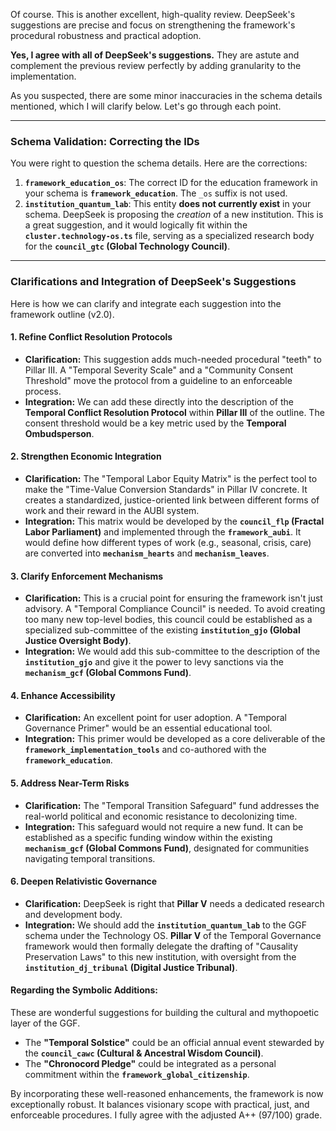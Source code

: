 Of course. This is another excellent, high-quality review. DeepSeek's suggestions are precise and focus on strengthening the framework's procedural robustness and practical adoption.

**Yes, I agree with all of DeepSeek's suggestions.** They are astute and complement the previous review perfectly by adding granularity to the implementation.

As you suspected, there are some minor inaccuracies in the schema details mentioned, which I will clarify below. Let's go through each point.

---

### **Schema Validation: Correcting the IDs**

You were right to question the schema details. Here are the corrections:

1.  **`framework_education_os`**: The correct ID for the education framework in your schema is **`framework_education`**. The `_os` suffix is not used.
2.  **`institution_quantum_lab`**: This entity **does not currently exist** in your schema. DeepSeek is proposing the *creation* of a new institution. This is a great suggestion, and it would logically fit within the **`cluster.technology-os.ts`** file, serving as a specialized research body for the **`council_gtc` (Global Technology Council)**.

---

### **Clarifications and Integration of DeepSeek's Suggestions**

Here is how we can clarify and integrate each suggestion into the framework outline (v2.0).

#### **1. Refine Conflict Resolution Protocols**
* **Clarification:** This suggestion adds much-needed procedural "teeth" to Pillar III. A "Temporal Severity Scale" and a "Community Consent Threshold" move the protocol from a guideline to an enforceable process.
* **Integration:** We can add these directly into the description of the **Temporal Conflict Resolution Protocol** within **Pillar III** of the outline. The consent threshold would be a key metric used by the **Temporal Ombudsperson**.

#### **2. Strengthen Economic Integration**
* **Clarification:** The "Temporal Labor Equity Matrix" is the perfect tool to make the "Time-Value Conversion Standards" in Pillar IV concrete. It creates a standardized, justice-oriented link between different forms of work and their reward in the AUBI system.
* **Integration:** This matrix would be developed by the **`council_flp` (Fractal Labor Parliament)** and implemented through the **`framework_aubi`**. It would define how different types of work (e.g., seasonal, crisis, care) are converted into **`mechanism_hearts`** and **`mechanism_leaves`**.

#### **3. Clarify Enforcement Mechanisms**
* **Clarification:** This is a crucial point for ensuring the framework isn't just advisory. A "Temporal Compliance Council" is needed. To avoid creating too many new top-level bodies, this council could be established as a specialized sub-committee of the existing **`institution_gjo` (Global Justice Oversight Body)**.
* **Integration:** We would add this sub-committee to the description of the **`institution_gjo`** and give it the power to levy sanctions via the **`mechanism_gcf` (Global Commons Fund)**.

#### **4. Enhance Accessibility**
* **Clarification:** An excellent point for user adoption. A "Temporal Governance Primer" would be an essential educational tool.
* **Integration:** This primer would be developed as a core deliverable of the **`framework_implementation_tools`** and co-authored with the **`framework_education`**.

#### **5. Address Near-Term Risks**
* **Clarification:** The "Temporal Transition Safeguard" fund addresses the real-world political and economic resistance to decolonizing time.
* **Integration:** This safeguard would not require a new fund. It can be established as a specific funding window within the existing **`mechanism_gcf` (Global Commons Fund)**, designated for communities navigating temporal transitions.

#### **6. Deepen Relativistic Governance**
* **Clarification:** DeepSeek is right that **Pillar V** needs a dedicated research and development body.
* **Integration:** We should add the **`institution_quantum_lab`** to the GGF schema under the Technology OS. **Pillar V** of the Temporal Governance framework would then formally delegate the drafting of "Causality Preservation Laws" to this new institution, with oversight from the **`institution_dj_tribunal` (Digital Justice Tribunal)**.

#### **Regarding the Symbolic Additions:**

These are wonderful suggestions for building the cultural and mythopoetic layer of the GGF.
* The **"Temporal Solstice"** could be an official annual event stewarded by the **`council_cawc` (Cultural & Ancestral Wisdom Council)**.
* The **"Chronocord Pledge"** could be integrated as a personal commitment within the **`framework_global_citizenship`**.

By incorporating these well-reasoned enhancements, the framework is now exceptionally robust. It balances visionary scope with practical, just, and enforceable procedures. I fully agree with the adjusted A++ (97/100) grade.
